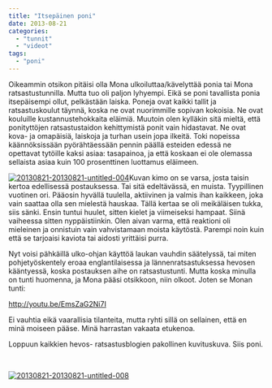 ```yaml
---
title: "Itsepäinen poni"
date: 2013-08-21
categories: 
  - "tunnit"
  - "videot"
tags: 
  - "poni"
---
```


Oikeammin otsikon pitäisi olla Mona ulkoiluttaa/kävelyttää ponia tai Mona ratsastustunnilla. Mutta tuo oli paljon lyhyempi. Eikä se poni tavallista ponia itsepäisempi ollut, pelkästään laiska. Poneja ovat kaikki tallit ja ratsastuskoulut täynnä, koska ne ovat nuorimmille sopivan kokoisia. Ne ovat kouluille kustannustehokkaita eläimiä. Muutoin olen kylläkin sitä mieltä, että ponityttöjen ratsastustaidon kehittymistä ponit vain hidastavat. Ne ovat kova- ja omapäisiä, laiskoja ja turhan usein jopa ilkeitä. Toki nopeissa käännöksissään pyörähtäessään pennin päällä esteiden edessä ne opettavat tytöille kaksi asiaa: tasapainoa, ja että koskaan ei ole olemassa sellaista asiaa kuin 100 prosenttinen luottamus eläimeen.

<!--more-->

[![20130821-20130821-untitled-004](images/20130821-20130821-untitled-004-300x200.jpg)](https://jagster.eksis.one/wp-content/uploads/20130821-20130821-untitled-004.jpg)Kuvan kimo on se varsa, josta taisin kertoa edellisessä postauksessa. Tai sitä edeltävässä, en muista. Tyypillinen vuotinen ori. Pääosin hyvällä tuulella, aktiivinen ja valmis ihan kaikkeen, joka vain saattaa olla sen mielestä hauskaa. Tällä kertaa se oli meikäläisen tukka, siis sänki. Ensin tuntui huulet, sitten kielet ja viimeiseksi hampaat. Siinä vaiheessa sitten nyppäistiinkin. Olen aivan varma, että reaktioni oli mieleinen ja onnistuin vain vahvistamaan moista käytöstä. Parempi noin kuin että se tarjoaisi kaviota tai aidosti yrittäisi purra.

Nyt voisi pähkäillä ulko-ohjan käyttöä laukan vauhdin säätelyssä, tai miten pohjetyöskentely eroaa englantilaisessa ja lännenratsastuksessa hevosen kääntyessä, koska postauksen aihe on ratsastustunti. Mutta koska minulla on tunti huomenna, ja Mona pääsi otsikkoon, niin olkoot. Joten se Monan tunti:

http://youtu.be/EmsZaG2Ni7I

Ei vauhtia eikä vaarallisia tilanteita, mutta ryhti sillä on sellainen, että en minä moiseen pääse. Minä harrastan vakaata etukenoa.

Loppuun kaikkien hevos- ratsastusblogien pakollinen kuvituskuva. Siis poni.

 

[![20130821-20130821-untitled-008](images/20130821-20130821-untitled-008-300x200.jpg)](https://jagster.eksis.one/wp-content/uploads/20130821-20130821-untitled-008.jpg)
